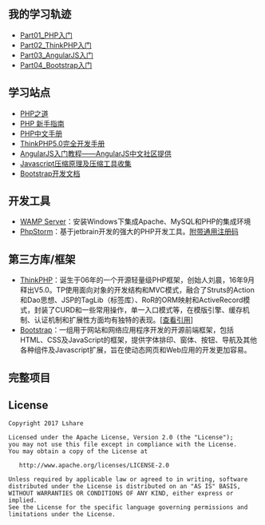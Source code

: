 
我的学习轨迹
-------

- [Part01_PHP入门](https://github.com/LinLshare/php_learning_path/tree/master/part01_php_startup)
- [Part02_ThinkPHP入门](https://github.com/LinLshare/php_learning_path/tree/master/part02_thinkphp_startup)
- [Part03_AngularJS入门](https://github.com/LinLshare/php_learning_path/tree/master/part03_angularJs_startup)
- [Part04_Bootstrap入门](https://github.com/LinLshare/php_learning_path/tree/master/part04_bootstrap_startup)


学习站点
-------

- [PHP之道](https://laravel-china.github.io/php-the-right-way/)
- [PHP 新手指南](http://wiki.jikexueyuan.com/project/php/)
- [PHP中文手册](https://secure.php.net/manual/zh/)
- [ThinkPHP5.0完全开发手册](http://www.kancloud.cn/manual/thinkphp5/118003)
- [AngularJS入门教程——AngularJS中文社区提供](https://github.com/zensh/AngularjsTutorial_cn)
- [Javascript压缩原理及压缩工具收集](http://www.cnbruce.com/blog/showlog.asp?log_id=1389)
- [Bootstrap开发文档](http://bootstrap.ninghao.net/index.html)



开发工具
-------

- [WAMP Server](http://www.wampserver.com/en/)：安装Windows下集成Apache、MySQL和PHP的集成环境
- [PhpStorm](https://www.jetbrains.com/phpstorm/)：基于jetbrain开发的强大的PHP开发工具。[附带通用注册码](http://idea.lanyus.com/)



第三方库/框架
-------

- [ThinkPHP](http://www.thinkphp.cn/)：诞生于06年的一个开源轻量级PHP框架，创始人刘晨，16年9月释出V5.0。TP使用面向对象的开发结构和MVC模式，融合了Struts的Action和Dao思想、JSP的TagLib（标签库）、RoR的ORM映射和ActiveRecord模式，封装了CURD和一些常用操作，单一入口模式等，在模版引擎、缓存机制、认证机制和扩展性方面均有独特的表现。[[查看引用](http://www.csdn.net/article/2013-06-25/2815982-thinkphp-project-php-framework)]
- [Bootstrap](http://getbootstrap.com/)：一组用于网站和网络应用程序开发的开源前端框架，包括HTML、CSS及JavaScript的框架，提供字体排印、窗体、按钮、导航及其他各种组件及Javascript扩展，旨在使动态网页和Web应用的开发更加容易。



完整项目
-------




License
--------

    Copyright 2017 Lshare

    Licensed under the Apache License, Version 2.0 (the "License");
    you may not use this file except in compliance with the License.
    You may obtain a copy of the License at
    
       http://www.apache.org/licenses/LICENSE-2.0
    
    Unless required by applicable law or agreed to in writing, software
    distributed under the License is distributed on an "AS IS" BASIS,
    WITHOUT WARRANTIES OR CONDITIONS OF ANY KIND, either express or implied.
    See the License for the specific language governing permissions and
    limitations under the License.


